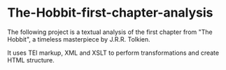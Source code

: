 # The-Hobbit-first-chapter-analysis
The following project is a textual analysis of the first chapter from "The Hobbit", a timeless masterpiece by J.R.R. Tolkien.

It uses TEI markup, XML and XSLT to perform transformations and create HTML structure.

